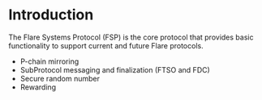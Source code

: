 # Introduction

The Flare Systems Protocol (FSP) is the core protocol that provides basic functionality to support current and future Flare protocols.

- P-chain mirroring
- SubProtocol messaging and finalization (FTSO and FDC)
- Secure random number
- Rewarding
